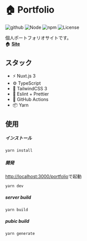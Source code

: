 # 🏠 Portfolio

![github](https://github.com/kensoz/portfolio/actions/workflows/main.yml/badge.svg)  ![Node](https://img.shields.io/badge/Node.js-v18.0.0-fb7185.svg?logo=&style=flat-square) ![npm](https://img.shields.io/badge/npm-v2.0.0-84CC16.svg?style=flat-square) ![License](https://img.shields.io/badge/License-MPL-0284C7.svg?logo=&style=flat-square)

個人ポートフォリオサイトです。  
🏠 **[Site](https://kensoz.github.io/portfolio/)**

## スタック

- ⚡️ Nuxt.js 3
- ⚙️ TypeScript
- 🎨 TailwindCSS 3
- 📑 Eslint + Prettier
- 🔩 GitHub Actions
- 📦 Yarn

## 使用

##### インストール

```bash
yarn install
```

##### 開発

[http://localhost:3000/portfolio](http://localhost:3000/portfolio/)で起動

```bash
yarn dev
```

##### server build

```bash
yarn build
```

##### pubic build

```bash
yarn generate
```
